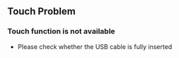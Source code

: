 ## Touch Problem

### Touch function is not available
   - Please check whether the USB cable is fully inserted




